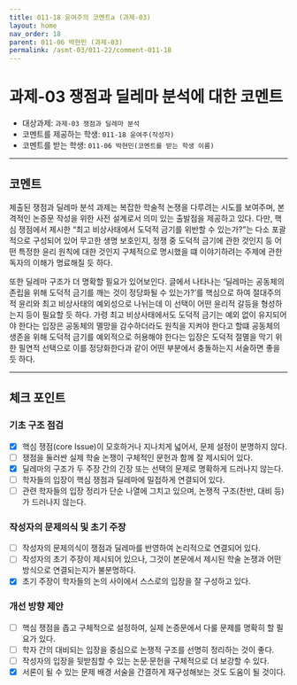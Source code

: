 ```yaml
---
title: 011-18 윤여주의 코멘트a (과제-03) 
layout: home
nav_order: 18
parent: 011-06 박현민 (과제-03)
permalink: /asmt-03/011-22/comment-011-18
---
```


# 과제-03 쟁점과 딜레마 분석에 대한 코멘트

- 대상과제: `과제-03 쟁점과 딜레마 분석`
- 코멘트를 제공하는 학생: `011-18 윤여주(작성자)` 
- 코멘트를 받는 학생: `011-06 박현민(코멘트를 받는 학생 이름)` 

---

## 코멘트

제출된 쟁점과 딜레마 분석 과제는 복잡한 학술적 논쟁을 다루려는 시도를 보여주며, 본격적인 논증문 작성을 위한 사전 설계로서 의미 있는 출발점을 제공하고 있다.  다만, 핵심 쟁점에서 제시한 “최고 비상사태에서 도덕적 금기를 위반할 수 있는가?”는 다소 포괄적으로 구성되어 있어 무고한 생명 보호인지, 정쟁 중 도덕적 금기에 관한 것인지 등 어떤 특정한 윤리 원칙에 대한 것인지 구체적으로 명시했을 떄 이야기하려는 주제에 관한 독자의 이해가 명료해질 듯 하다. 

또한 딜레마 구조가 더 명확할 필요가 있어보인다. 글에서 나타나는 ‘딜레마는 공동체의 존립을 위해 도덕적 금기를 깨는 것이 정당화될 수 있는가?’를 핵심으로 하여  절대주의적 윤리와 최고 비상사태의 예외성으로 나뉘는데 이 선택이 어떤 윤리적 갈등을 형성하는지 등이 필요할 듯 하다. 가령 최고 비상사태에서도 도덕적 금기는 예외 없이 유지되어야 한다는 입장은 공동체의 멸망을 감수하더라도 원칙을 지켜야 한다고 할떄 공동체의 생존을 위해 도덕적 금기를 예외적으로 허용해야 한다는 입장은 도덕적 절멸을 막기 위한 필연적 선택으로 이를 정당화한다과 같이 어떤 부분에서 충돌하는지 서술하면 좋을 듯 하다. 

---

## 체크 포인트

### **기초 구조 점검**
- [x] 핵심 쟁점(core Issue)이 모호하거나 지나치게 넓어서, 문제 설정이 분명하지 않다.
- [ ] 쟁점을 둘러싼 실제 학술 논쟁이 구체적인 문헌과 함께 잘 제시되어 있다.
- [x] 딜레마의 구조가 두 주장 간의 긴장 또는 선택의 문제로 명확하게 드러나지 않는다.
- [ ] 학자들의 입장이 핵심 쟁점과 딜레마에 밀접하게 연결되어 있다.
- [ ] 관련 학자들의 입장 정리가 단순 나열에 그치고 있으며, 논쟁적 구조(찬반, 대비 등)가 드러나지 않는다.

### **작성자의 문제의식 및 초기 주장**
- [ ] 작성자의 문제의식이 쟁점과 딜레마를 반영하여 논리적으로 연결되어 있다.
- [ ] 작성자의 초기 주장이 제시되어 있으나, 그것이 본문에서 제시된 학술 논쟁과 어떤 방식으로 연결되는지가 불분명하다.
- [x] 초기 주장이 학자들의 논의 사이에서 스스로의 입장을 잘 구성하고 있다.

### **개선 방향 제안**
- [ ] 핵심 쟁점을 좁고 구체적으로 설정하여, 실제 논증문에서 다룰 문제를 명확히 할 필요가 있다.
- [ ] 학자 간의 대비되는 입장을 중심으로 논쟁적 구조를 선명히 정리하는 것이 좋다.
- [ ] 작성자의 입장을 뒷받침할 수 있는 논문·문헌을 구체적으로 더 보강할 수 있다.
- [x] 서론이 될 수 있는 문제 배경 서술을 간결하게 재구성해보는 것도 도움이 될 것이다.
